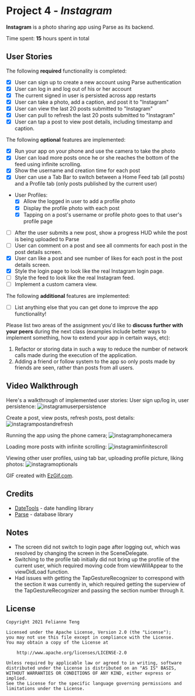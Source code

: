 # Project 4 - *Instagram*

**Instagram** is a photo sharing app using Parse as its backend.

Time spent: **15** hours spent in total

## User Stories

The following **required** functionality is completed:

- [x] User can sign up to create a new account using Parse authentication
- [x] User can log in and log out of his or her account
- [x] The current signed in user is persisted across app restarts
- [x] User can take a photo, add a caption, and post it to "Instagram"
- [x] User can view the last 20 posts submitted to "Instagram"
- [x] User can pull to refresh the last 20 posts submitted to "Instagram"
- [x] User can tap a post to view post details, including timestamp and caption.

The following **optional** features are implemented:

- [x] Run your app on your phone and use the camera to take the photo
- [x] User can load more posts once he or she reaches the bottom of the feed using infinite scrolling.
- [x] Show the username and creation time for each post
- [x] User can use a Tab Bar to switch between a Home Feed tab (all posts) and a Profile tab (only posts published by the current user)
- User Profiles:
  - [x] Allow the logged in user to add a profile photo
  - [x] Display the profile photo with each post
  - [x] Tapping on a post's username or profile photo goes to that user's profile page
- [ ] After the user submits a new post, show a progress HUD while the post is being uploaded to Parse
- [ ] User can comment on a post and see all comments for each post in the post details screen.
- [x] User can like a post and see number of likes for each post in the post details screen.
- [x] Style the login page to look like the real Instagram login page.
- [ ] Style the feed to look like the real Instagram feed.
- [ ] Implement a custom camera view.

The following **additional** features are implemented:

- [ ] List anything else that you can get done to improve the app functionality!

Please list two areas of the assignment you'd like to **discuss further with your peers** during the next class (examples include better ways to implement something, how to extend your app in certain ways, etc):

1. Refactor or storing data in such a way to reduce the number of network calls made during the execution of the application. 
2. Adding a friend or follow system to the app so only posts made by friends are seen, rather than posts from all users. 

## Video Walkthrough

Here's a walkthrough of implemented user stories:
User sign up/log in, user persistence:
![instagramuserpersistence](https://user-images.githubusercontent.com/41344374/125132535-4cfaab80-e0b9-11eb-9d9e-cf55591ed3e9.gif)

Create a post, view posts, refresh posts, post details: 
![instagrampostandrefresh](https://user-images.githubusercontent.com/41344374/125132890-d7dba600-e0b9-11eb-8ba3-dfd574364e50.gif)

Running the app using the phone camera;
![instagramphonecamera](https://user-images.githubusercontent.com/41344374/125132915-e1650e00-e0b9-11eb-85f4-ea5b035294e1.gif)

Loading more posts with infinite scrolling:
![instagraminfinitescroll](https://user-images.githubusercontent.com/41344374/125132942-ee81fd00-e0b9-11eb-8f08-de1e02bfafda.gif)

Viewing other user profiles, using tab bar, uploading profile picture, liking photos: 
![instagramoptionals](https://user-images.githubusercontent.com/41344374/125133092-2b4df400-e0ba-11eb-9db1-7e160121fca0.gif)

GIF created with [EzGif.com](https://ezgif.com/).

## Credits

- [DateTools](https://github.com/MatthewYork/DateTools) - date handling library
- [Parse](https://parseplatform.org/) - database library


## Notes

- The screen did not switch to login page after logging out, which was resolved by changing the screen in the SceneDelegate.
- Switching to the profile tab initially did not bring up the profile of the current user, which required moving code from viewWillAppear to the viewDidLoad function. 
- Had issues with getting the TapGestureRecognizer to correspond with the section it was currently in, which required getting the superview of the TapGestureRecognizer and passing the section number through it. 

## License

    Copyright 2021 Felianne Teng

    Licensed under the Apache License, Version 2.0 (the "License");
    you may not use this file except in compliance with the License.
    You may obtain a copy of the License at

        http://www.apache.org/licenses/LICENSE-2.0

    Unless required by applicable law or agreed to in writing, software
    distributed under the License is distributed on an "AS IS" BASIS,
    WITHOUT WARRANTIES OR CONDITIONS OF ANY KIND, either express or implied.
    See the License for the specific language governing permissions and
    limitations under the License.
